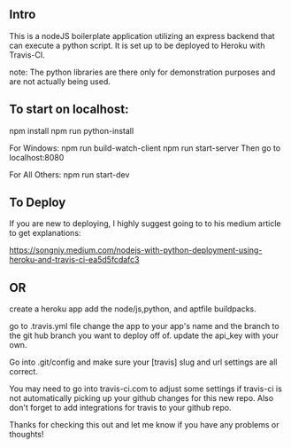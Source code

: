 ## Intro
This is a nodeJS boilerplate application utilizing an express backend that can execute
a python script. It is set up to be deployed to Heroku with Travis-CI.

note: The python libraries are there only for demonstration purposes and are not
actually being used.

## To start on localhost:

npm install
npm run python-install

For Windows:
npm run build-watch-client
npm run start-server
Then go to localhost:8080

For All Others:
npm run start-dev

## To Deploy
If you are new to deploying, I highly suggest going to to his medium article to get explanations:

https://songniy.medium.com/nodejs-with-python-deployment-using-heroku-and-travis-ci-ea5d5fcdafc3

## OR

create a heroku app
add the node/js,python, and aptfile buildpacks.

go to .travis.yml file
change the app to your app's name and the branch to the git hub branch you want to deploy off of.
update the api_key with your own.

Go into .git/config and make sure your [travis] slug and url settings are all correct.

You may need to go into travis-ci.com to adjust some settings if travis-ci is not automatically picking up your github changes for this new repo. Also don't forget to add integrations for travis to your github repo.


Thanks for checking this out and let me know if you have any problems or thoughts!
